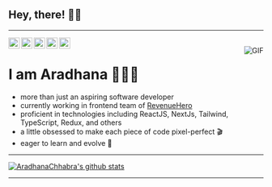 ## Hey, there! 👋🏼

----------------------

<a href="https://twitter.com/aradhanaaaaaa">
  <img align="left" alt="aradhana's Twitter" width="22px" src="https://cdn.jsdelivr.net/npm/simple-icons@v3/icons/twitter.svg" />
</a>
<a href="https://www.linkedin.com/in/aradhanachhabra/">
  <img align="left" alt="aradhana's Linkdein" width="22px" src="https://cdn.jsdelivr.net/npm/simple-icons@v3/icons/linkedin.svg" />
</a>
<a href="https://github.com/AradhanaChhabra">
  <img align="left" alt="aradhana's Github" width="22px" src="https://cdn.jsdelivr.net/npm/simple-icons@v3/icons/github.svg" />
</a>
<a href="https://t.me/aradhanaaaaa">
  <img align="left" alt="Ajay's Telegram" width="22px" src="https://cdn.jsdelivr.net/npm/simple-icons@v3/icons/telegram.svg" />
</a>
<a href="https://devfolio.co/@aradhanaa">
  <img align="left" alt="aradhana's Devfolio" width="22px" src="https://cdn.jsdelivr.net/npm/simple-icons@3.13.0/icons/dev-dot-to.svg" />
</a>
<br />
<img align="right" alt="GIF" src="https://media.giphy.com/media/L1R1tvI9svkIWwpVYr/giphy.gif" />


# I am Aradhana 👩🏽‍💻



- more than just an aspiring software developer
- currently working in frontend team of [RevenueHero](https://revenuehero.io/)
- proficient in technologies including ReactJS, NextJs, Tailwind, TypeScript, Redux, and others
- a little obsessed to make each piece of code pixel-perfect 🎬
- eager to learn and evolve 🌱



----------------------

[![AradhanaChhabra's github stats](https://github-readme-stats.vercel.app/api?username=AradhanaChhabra&show_icons=true&title_color=fff&icon_color=79ff97&text_color=9f9f9f&bg_color=151515)](https://github.com/AradhanaChhabra/github-readme-stats)

-------------------------------------------------------------------------------------------------------------------------------------------------------------------------------

<!--
**AradhanaChhabra/AradhanaChhabra** is a ✨ _special_ ✨ repository because its `README.md` (this file) appears on your GitHub profile.

Here are some ideas to get you started:

- 🔭 I’m currently working on ...
- 🌱 I’m currently learning ...
- 👯 I’m looking to collaborate on ...
- 🤔 I’m looking for help with ...
- 💬 Ask me about ...
- 📫 How to reach me: ...
- 😄 Pronouns: ...
- ⚡ Fun fact: ...
-->

